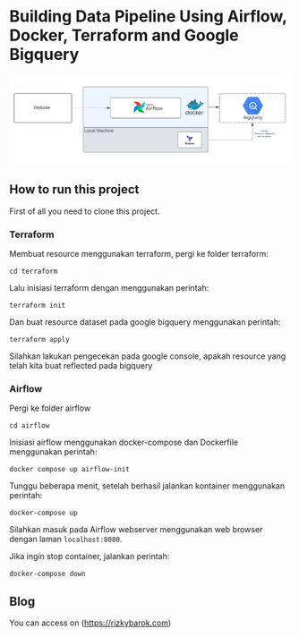 # Building Data Pipeline Using Airflow, Docker, Terraform and Google Bigquery

![Project Diagram](docs/diagram.png)

## How to run this project
First of all you need to clone this project.

### Terraform

Membuat resource menggunakan terraform, pergi ke folder terraform:

```
cd terraform
```

Lalu inisiasi terraform dengan menggunakan perintah:

```
terraform init
```

Dan buat resource dataset pada google bigquery menggunakan perintah:

```
terraform apply
```

Silahkan lakukan pengecekan pada google console, apakah resource yang telah kita buat reflected pada bigquery

### Airflow

Pergi ke folder airflow

```
cd airflow
```

Inisiasi airflow menggunakan docker-compose dan Dockerfile menggunakan perintah:

```
docker compose up airflow-init
```

Tunggu beberapa menit, setelah berhasil jalankan kontainer menggunakan perintah:

```
docker-compose up
```

Silahkan masuk pada Airflow webserver menggunakan web browser dengan laman `localhost:8080`.

Jika ingin stop container, jalankan perintah:

```
docker-compose down
```

## Blog
You can access on (https://rizkybarok.com)

